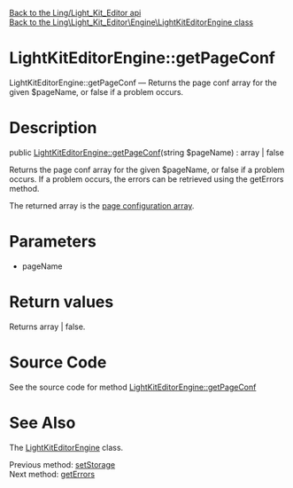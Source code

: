 [Back to the Ling/Light_Kit_Editor api](https://github.com/lingtalfi/Light_Kit_Editor/blob/master/doc/api/Ling/Light_Kit_Editor.md)<br>
[Back to the Ling\Light_Kit_Editor\Engine\LightKitEditorEngine class](https://github.com/lingtalfi/Light_Kit_Editor/blob/master/doc/api/Ling/Light_Kit_Editor/Engine/LightKitEditorEngine.md)


LightKitEditorEngine::getPageConf
================



LightKitEditorEngine::getPageConf — Returns the page conf array for the given $pageName, or false if a problem occurs.




Description
================


public [LightKitEditorEngine::getPageConf](https://github.com/lingtalfi/Light_Kit_Editor/blob/master/doc/api/Ling/Light_Kit_Editor/Engine/LightKitEditorEngine/getPageConf.md)(string $pageName) : array | false




Returns the page conf array for the given $pageName, or false if a problem occurs.
If a problem occurs, the errors can be retrieved using the getErrors method.

The returned array is the [page configuration array](https://github.com/lingtalfi/Kit#the-kit-configuration-array).




Parameters
================


- pageName

    


Return values
================

Returns array | false.








Source Code
===========
See the source code for method [LightKitEditorEngine::getPageConf](https://github.com/lingtalfi/Light_Kit_Editor/blob/master/Engine/LightKitEditorEngine.php#L53-L56)


See Also
================

The [LightKitEditorEngine](https://github.com/lingtalfi/Light_Kit_Editor/blob/master/doc/api/Ling/Light_Kit_Editor/Engine/LightKitEditorEngine.md) class.

Previous method: [setStorage](https://github.com/lingtalfi/Light_Kit_Editor/blob/master/doc/api/Ling/Light_Kit_Editor/Engine/LightKitEditorEngine/setStorage.md)<br>Next method: [getErrors](https://github.com/lingtalfi/Light_Kit_Editor/blob/master/doc/api/Ling/Light_Kit_Editor/Engine/LightKitEditorEngine/getErrors.md)<br>


